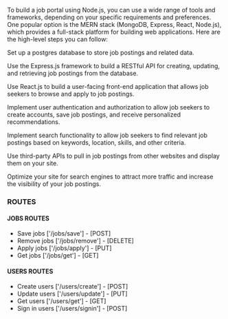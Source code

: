 To build a job portal using Node.js, you can use a wide range of tools and frameworks, depending on your specific requirements and preferences. One popular option is the MERN stack (MongoDB, Express, React, Node.js), which provides a full-stack platform for building web applications. Here are the high-level steps you can follow:

Set up a postgres database to store job postings and related data.

Use the Express.js framework to build a RESTful API for creating, updating, and retrieving job postings from the database.

Use React.js to build a user-facing front-end application that allows job seekers to browse and apply to job postings.

Implement user authentication and authorization to allow job seekers to create accounts, save job postings, and receive personalized recommendations.

Implement search functionality to allow job seekers to find relevant job postings based on keywords, location, skills, and other criteria.

Use third-party APIs to pull in job postings from other websites and display them on your site.

Optimize your site for search engines to attract more traffic and increase the visibility of your job postings.

### ROUTES

#### JOBS ROUTES

- Save jobs ['/jobs/save'] - [POST]
- Remove jobs ['/jobs/remove'] - [DELETE]
- Apply jobs ['/jobs/apply'] - [PUT]
- Get jobs ['/jobs/get'] - [GET]

#### USERS ROUTES

- Create users ['/users/create'] - [POST]
- Update users ['/users/update'] - [PUT]
- Get users ['/users/get'] - [GET]
- Sign in users ['/users/signin'] - [POST]
